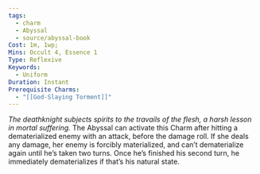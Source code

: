 ```yaml
---
tags:
  - charm
  - Abyssal
  - source/abyssal-book
Cost: 1m, 1wp; 
Mins: Occult 4, Essence 1
Type: Reflexive
Keywords:
  - Uniform
Duration: Instant
Prerequisite Charms:
  - "[[God-Slaying Torment]]"
---
```

*The deathknight subjects spirits to the travails of the flesh, a harsh lesson in mortal suffering.*
The Abyssal can activate this Charm after hitting a dematerialized enemy with an attack, before the damage roll. If she deals any damage, her enemy is forcibly materialized, and can’t dematerialize again until he’s taken two turns. Once he’s finished his second turn, he immediately dematerializes if that’s his natural state.